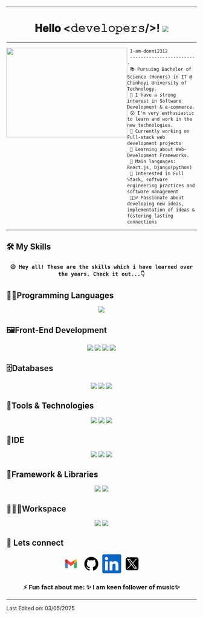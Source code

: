 
<meta name="viewport" content="width=device-width, initial-scale=1.0">
<meta name="viewport" content="height=device-height, initial-scale=1.0">


<div align="center">
<hr>
<h1> 𝐇𝐞𝐥𝐥𝐨 <𝚍𝚎𝚟𝚎𝚕𝚘𝚙𝚎𝚛𝚜/>! <img src="https://c.tenor.com/WF1XMVRhtj0AAAAC/tenor.gif" width="80px"></h2> <a href="https://github.com/22arun11/About-Me/"> </a> 

</div>

<hr>
<div>

<img src="https://i.pinimg.com/originals/4a/70/5e/4a705e028bb9f5d50995e68c791fb10a.gif" height='237px'  width="320" align='left'>

```
 I-am-donni2312 
 -------------------------
 📚 Pursuing Bachelor of Science (Honors) in IT @ Chinhoyi University of Technology.
 📝 I have a strong interest in Software Development & e-commerce.
 😲 I'm very enthusiastic to learn and work in the new technologies.
 🔭 Currently working on Full-stack web development projects
 🌱 Learning about Web-Development Frameworks.
 🌟 Main languages: React.js, Django(python)
 🚩 Interested in Full Stack, software engineering practices and software management
 🤹🏽‍♂️ Passionate about developing new ideas, implementation of ideas & fostering lasting connections 
```

<hr >

</div>

## 🛠️ My Skills

 <h3 align="center" font-weight="bold" >

	😉 Hey all! These are the skills which i have learned over the years. Check it out...👇
	
</h3>
 <!-- <h3 align="center">⚡ Fun fact about me: ✨ I love coding+learning+repeating✨</h3> -->

<p >
<div align="center">
<h2 align=left>👨‍💻Programming Languages</h2>
  <img src="https://img.shields.io/badge/-Python-336699?style=for-the-badge&logo=python&logoColor=f0f0f5&labelColor=282828">
 
 

  <!-- https://github.com/simple-icons/simple-icons/blob/develop/slugs.md !-->
 
<br/>
<!--<img src="https://img.shields.io/badge/-Java-4c8099?style=for-the-badge&logo=openjdk&logoColor=FF7F50&labelColor=282828">-->
</div>

<div align="center">
<h2 align=left>🖼️Front-End Development </h2>
  <img src="https://img.shields.io/badge/-HTML-d92626?style=for-the-badge&logo=html5&logoColor=f0f0f5&labelColor=282828">
  <img src="https://img.shields.io/badge/-CSS-2e5ce3?style=for-the-badge&logo=css3&logoColor=f0f0f5&labelColor=282828">
  <img src="https://img.shields.io/badge/-JavaSrcipt-ffdb1f?style=for-the-badge&logo=javascript&logoColor=f0f0f5&labelColor=282828">
  <img src="https://img.shields.io/badge/-ReactJS-87CEEB?style=for-the-badge&logo=javascript&logoColor=f0f0f5&labelColor=282828">
  

 
<br/>

</div>

<div align="center">
<h2 align=left>🗄️Databases</h2>
  
  <img src="https://img.shields.io/badge/-MySql-1c708f?style=for-the-badge&logo=mysql&logoColor=f0f0f5&labelColor=282828">
  <img src="https://img.shields.io/badge/-MongoDB-006400?style=for-the-badge&logo=javascript&logoColor=f0f0f5&labelColor=282828">
  <img src="https://img.shields.io/badge/-PostgreSQL-336699?style=for-the-badge&logo=postgresql&logoColor=f0f0f5&labelColor=282828">

 
<br/>

</div>

<div align="center">
<h2 align=left>💼Tools & Technologies</h2>
  <img src="https://img.shields.io/badge/-git-b2004d?style=for-the-badge&logo=git&logoColor=f0f0f5&labelColor=282828">
<img src="https://img.shields.io/badge/-llm-336699?style=for-the-badge&logo=javascript&logoColor=f0f0f5&labelColor=282828">
<img src="https://img.shields.io/badge/-Postman-d92626?style=for-the-badge&logo=postman&logoColor=f0f0f5&labelColor=282828">



 
<br/>

</div>

<div align="center">
<h2 align=left>🌱IDE</h2>
  <img src="https://img.shields.io/badge/-Vs code-0078d7?style=for-the-badge&logo=visualstudiocode&logoColor=f0f0f5&labelColor=282828">
  <img src="https://img.shields.io/badge/-Android Studio-ffdb1f?style=for-the-badge&logo=javascript&logoColor=f0f0f5&labelColor=282828">
  <img src="https://img.shields.io/badge/-IntelliJ-800080?style=for-the-badge&logo=intellijidea&logoColor=f0f0f5&labelColor=282828">
  
 
 
<br/>

</div>

<div align="center">
<h2 align=left>🧰Framework & Libraries</h2>
  	<img src="https://img.shields.io/badge/-Django-d92626?style=for-the-badge&logo=javascript&logoColor=f0f0f5&labelColor=282828">
	<img src="https://img.shields.io/badge/-NodeJS-43853D?style=for-the-badge&logo=javascript&logoColor=f0f0f5&labelColor=282828">

	

<br/>

</div>

<div align="center">
<h2 align=left>👨🏽‍💻Workspace</h2>

  <img src="https://img.shields.io/badge/-windows-0078D6?style=for-the-badge&logo=windows&logoColor=f0f0f5&labelColor=282828">
  <img src="https://img.shields.io/badge/-linux-FCC624?style=for-the-badge&logo=linux&logoColor=f0f0f5&labelColor=282828">
 
 
<br/>

</div>
</p>

## 🙋 Lets connect

<p align="center">
	<a href="mailto:a.donnelly2312@gmail.com"><img src="Gmail-logo.jpg" width="50px"alt="Gmail"/></a>
	<a href="https://github.com/donni2312"><img src="Github-logo.jpeg" width="50px" alt="GitHub"/></a>
	<a href="www.linkedin.com/in/donnelly-zhou-b77a21231"><img src="Linkedin.jpeg" width="50px" alt="LinkedIn"/></a>
	<a href="https://x.com/iam_DONNELLY23"><img src="X.jpg" Width="50px"alt="X"/></a>
	
	
	
	
</p>
<h3 align="center">⚡ Fun fact about me: ✨ I am keen follower of music✨</h3>
<hr/>
</html>



Last Edited on: 03/05/2025
